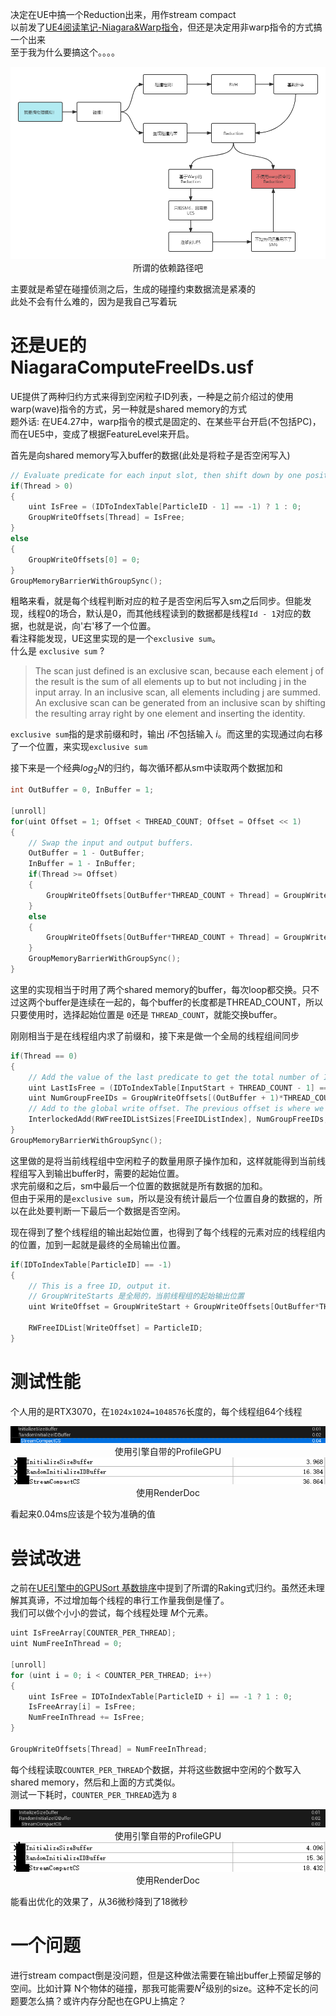 决定在UE中搞一个Reduction出来，用作stream compact  
以前发了[UE4阅读笔记-Niagara&Warp指令](https://zhuanlan.zhihu.com/p/450586745)，但还是决定用非warp指令的方式搞一个出来  
至于我为什么要搞这个。。。。

<div align=center><img src="../../img/Reduction/why.png"><div>所谓的依赖路径吧</div></div>  


主要就是希望在碰撞侦测之后，生成的碰撞约束数据流是紧凑的   
此处不会有什么难的，因为是我自己写着玩   
# 还是UE的NiagaraComputeFreeIDs.usf
UE提供了两种归约方式来得到空闲粒子ID列表，一种是之前介绍过的使用warp(wave)指令的方式，另一种就是shared memory的方式  
题外话: 在UE4.27中，warp指令的模式是固定的、在某些平台开启(不包括PC)，而在UE5中，变成了根据FeatureLevel来开启。  


首先是向shared memory写入buffer的数据(此处是将粒子是否空闲写入)  
```cpp
// Evaluate predicate for each input slot, then shift down by one position because we need an exclusive sum.
if(Thread > 0)
{
    uint IsFree = (IDToIndexTable[ParticleID - 1] == -1) ? 1 : 0;
    GroupWriteOffsets[Thread] = IsFree;
}
else
{
    GroupWriteOffsets[0] = 0;
}
GroupMemoryBarrierWithGroupSync();
```  
粗略来看，就是每个线程判断对应的粒子是否空闲后写入sm之后同步。但能发现，线程0的场合，默认是0，而其他线程读到的数据都是线程`Id - 1`对应的数据，也就是说，向'右'移了一个位置。   
看注释能发现，UE这里实现的是一个`exclusive sum`。  
什么是  `exclusive sum` ?

>The scan just defined is an exclusive scan, because each element j of the result is the sum of all elements up to but not including j in the input array. In an inclusive scan, all elements including j are summed. An exclusive scan can be generated from an inclusive scan by shifting the resulting array right by one element and inserting the identity. 

`exclusive sum`指的是求前缀和时，输出 $i$不包括输入 $i$。而这里的实现通过向右移了一个位置，来实现`exclusive sum`   

接下来是一个经典$log_2N$的归约，每次循环都从sm中读取两个数据加和
```cpp
int OutBuffer = 0, InBuffer = 1;

[unroll]
for(uint Offset = 1; Offset < THREAD_COUNT; Offset = Offset << 1)
{
    // Swap the input and output buffers.
    OutBuffer = 1 - OutBuffer;
    InBuffer = 1 - InBuffer;
    if(Thread >= Offset)
    {
        GroupWriteOffsets[OutBuffer*THREAD_COUNT + Thread] = GroupWriteOffsets[InBuffer*THREAD_COUNT + Thread - Offset] + GroupWriteOffsets[InBuffer*THREAD_COUNT + Thread];
    }
    else
    {
        GroupWriteOffsets[OutBuffer*THREAD_COUNT + Thread] = GroupWriteOffsets[InBuffer*THREAD_COUNT + Thread];
    }
    GroupMemoryBarrierWithGroupSync();
}
```  
这里的实现相当于时用了两个shared memory的buffer，每次loop都交换。只不过这两个buffer是连续在一起的，每个buffer的长度都是THREAD_COUNT，所以只要使用时，选择起始位置是 `0`还是 `THREAD_COUNT`，就能交换buffer。  

刚刚相当于是在线程组内求了前缀和，接下来是做一个全局的线程组间同步
```cpp
if(Thread == 0)
{
    // Add the value of the last predicate to get the total number of IDs that this group will write.
    uint LastIsFree = (IDToIndexTable[InputStart + THREAD_COUNT - 1] == -1) ? 1 : 0;
    uint NumGroupFreeIDs = GroupWriteOffsets[(OutBuffer + 1)*THREAD_COUNT - 1] + LastIsFree;
    // Add to the global write offset. The previous offset is where we start writing in the output buffer.
    InterlockedAdd(RWFreeIDListSizes[FreeIDListIndex], NumGroupFreeIDs, GroupWriteStart);
}
GroupMemoryBarrierWithGroupSync();
```
这里做的是将当前线程组中空闲粒子的数量用原子操作加和，这样就能得到当前线程组写入到输出buffer时，需要的起始位置。  
求完前缀和之后，sm中最后一个位置的数据就是所有数据的加和。  
但由于采用的是`exclusive sum`，所以是没有统计最后一个位置自身的数据的，所以在此处要判断一下最后一个数据是否空闲。   

现在得到了整个线程组的输出起始位置，也得到了每个线程的元素对应的线程组内的位置，加到一起就是最终的全局输出位置。  
```cpp
if(IDToIndexTable[ParticleID] == -1)
{
    // This is a free ID, output it.
    // GroupWriteStarts 是全局的，当前线程组的起始输出位置
    uint WriteOffset = GroupWriteStart + GroupWriteOffsets[OutBuffer*THREAD_COUNT + Thread];

    RWFreeIDList[WriteOffset] = ParticleID;
}
```  
# 测试性能

个人用的是RTX3070，在`1024x1024=1048576`长度的，每个线程组64个线程

<div align=center><img src="../../img/Reduction/1024x1024.png"><div>使用引擎自带的ProfileGPU</div></div>  

<div align=center><img src="../../img/Reduction/RenderDoc-1024x1024.png"><div>使用RenderDoc</div></div>  

看起来0.04ms应该是个较为准确的值

# 尝试改进
之前在[UE引擎中的GPUSort 基数排序](https://zhuanlan.zhihu.com/p/452636510)中提到了所谓的Raking式归约。虽然还未理解其真谛，不过增加每个线程的串行工作量我倒是懂了。   
我们可以做个小小的尝试，每个线程处理 $M$个元素。  

```cpp
uint IsFreeArray[COUNTER_PER_THREAD];
uint NumFreeInThread = 0;

[unroll]
for (uint i = 0; i < COUNTER_PER_THREAD; i++) 
{
    uint IsFree = IDToIndexTable[ParticleID + i] == -1 ? 1 : 0;
    IsFreeArray[i] = IsFree;
    NumFreeInThread += IsFree;
}

GroupWriteOffsets[Thread] = NumFreeInThread;
```  
每个线程读取`COUNTER_PER_THREAD`个数据，并将这些数据中空闲的个数写入shared memory，然后和上面的方式类似。  
测试一下耗时，`COUNTER_PER_THREAD`选为 `8`

<div align=center><img src="../../img/Reduction/1024x1024-Raking.png"><div>使用引擎自带的ProfileGPU</div></div>  

<div align=center><img src="../../img/Reduction/RenderDoc-1024x1024-Raking.png"><div>使用RenderDoc</div></div>  


能看出优化的效果了，从36微秒降到了18微秒

# 一个问题
进行stream compact倒是没问题，但是这种做法需要在输出buffer上预留足够的空间。比如计算 N个物体的碰撞，那我可能需要$N^2$级别的size。这种不定长的问题要怎么搞？或许内存分配也在GPU上搞定？  